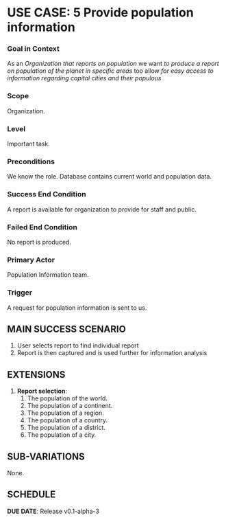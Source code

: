 # USE CASE: 5 Provide population information


### Goal in Context

As an *Organization that reports on population* we want *to produce a report on population of the planet in specific areas* too allow *for easy access to information regarding capital cities and their populous*

### Scope

Organization.

### Level

Important task.

### Preconditions

We know the role.  Database contains current world and population data.

### Success End Condition

A report is available for organization to provide for staff and public.

### Failed End Condition

No report is produced.

### Primary Actor

Population Information team.

### Trigger

A request for population information is sent to us.

## MAIN SUCCESS SCENARIO

1. User selects report to find individual report 
2. Report is then captured and is used further for information analysis

## EXTENSIONS

1. **Report selection**:
    1. The population of the world.
    1. The population of a continent.
    1. The population of a region.
    1. The population of a country.
    1. The population of a district.
    1. The population of a city.

       
## SUB-VARIATIONS

None.

## SCHEDULE

**DUE DATE**: Release v0.1-alpha-3
